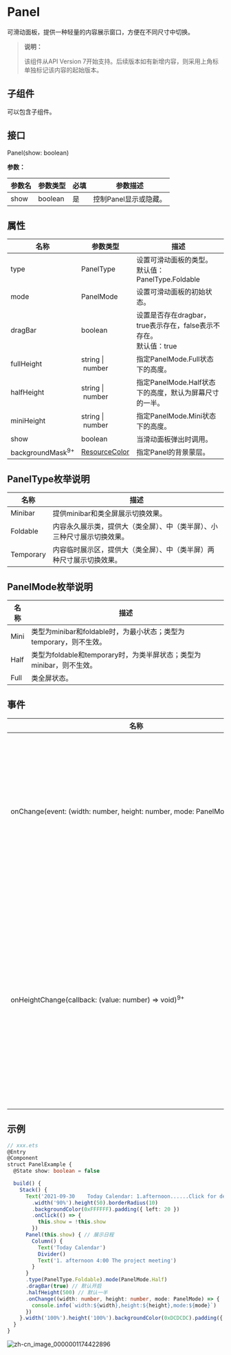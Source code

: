 # Panel

可滑动面板，提供一种轻量的内容展示窗口，方便在不同尺寸中切换。

>  **说明：**
>
>  该组件从API Version 7开始支持。后续版本如有新增内容，则采用上角标单独标记该内容的起始版本。


## 子组件

可以包含子组件。


## 接口

Panel(show: boolean)

**参数：**

| 参数名 | 参数类型 | 必填 | 参数描述 |
| -------- | -------- | -------- | -------- |
| show | boolean | 是 | 控制Panel显示或隐藏。 |


## 属性

| 名称 | 参数类型 | 描述 |
| -------- | -------- | -------- |
| type | PanelType | 设置可滑动面板的类型。<br/>默认值：PanelType.Foldable |
| mode | PanelMode | 设置可滑动面板的初始状态。 |
| dragBar | boolean | 设置是否存在dragbar，true表示存在，false表示不存在。<br/>默认值：true |
| fullHeight | string&nbsp;\|&nbsp;number | 指定PanelMode.Full状态下的高度。 |
| halfHeight | string&nbsp;\|&nbsp;number | 指定PanelMode.Half状态下的高度，默认为屏幕尺寸的一半。 |
| miniHeight | string&nbsp;\|&nbsp;number | 指定PanelMode.Mini状态下的高度。 |
| show | boolean | 当滑动面板弹出时调用。 |
| backgroundMask<sup>9+</sup>|[ResourceColor](ts-types.md#resourcecolor8)|指定Panel的背景蒙层。|

## PanelType枚举说明

| 名称 | 描述 |
| -------- | -------- |
| Minibar | 提供minibar和类全屏展示切换效果。 |
| Foldable | 内容永久展示类，提供大（类全屏）、中（类半屏）、小三种尺寸展示切换效果。 |
| Temporary | 内容临时展示区，提供大（类全屏）、中（类半屏）两种尺寸展示切换效果。 |

## PanelMode枚举说明

| 名称 | 描述 |
| -------- | -------- |
| Mini | 类型为minibar和foldable时，为最小状态；类型为temporary，则不生效。 |
| Half | 类型为foldable和temporary时，为类半屏状态；类型为minibar，则不生效。 |
| Full | 类全屏状态。 |


## 事件

| 名称 | 功能描述 |
| -------- | -------- |
| onChange(event:&nbsp;(width:&nbsp;number,&nbsp;height:&nbsp;number,&nbsp;mode:&nbsp;PanelMode)&nbsp;=&gt;&nbsp;void) | 当可滑动面板发生状态变化时触发，&nbsp;返回的height值为内容区高度值，当dragbar属性为true时，panel本身的高度值为dragbar高度加上内容区高度。 |
| onHeightChange(callback: (value: number) => void)<sup>9+</sup> |当可滑动面板发生高度变化时触发，返回的height值为内容区高度值，当dragbar属性为true时，panel本身的高度值为dragbar高度加上内容区高度。因用户体验设计原因，panel最高只能滑到 fullHeight-8vp。 |

## 示例

```ts
// xxx.ets
@Entry
@Component
struct PanelExample {
  @State show: boolean = false

  build() {
    Stack() {
      Text('2021-09-30    Today Calendar: 1.afternoon......Click for details')
        .width('90%').height(50).borderRadius(10)
        .backgroundColor(0xFFFFFF).padding({ left: 20 })
        .onClick(() => {
          this.show = !this.show
        })
      Panel(this.show) { // 展示日程
        Column() {
          Text('Today Calendar')
          Divider()
          Text('1. afternoon 4:00 The project meeting')
        }
      }
      .type(PanelType.Foldable).mode(PanelMode.Half)
      .dragBar(true) // 默认开启
      .halfHeight(500) // 默认一半
      .onChange((width: number, height: number, mode: PanelMode) => {
        console.info(`width:${width},height:${height},mode:${mode}`)
      })
    }.width('100%').height('100%').backgroundColor(0xDCDCDC).padding({ top: 5 })
  }
}
```

![zh-cn_image_0000001174422896](figures/zh-cn_image_0000001174422896.gif)
